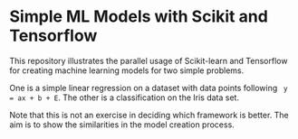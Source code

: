 # Simple ML Models with Scikit and Tensorflow

This repository illustrates the parallel usage of Scikit-learn and Tensorflow
for creating machine learning models for two simple problems.

One is a simple linear regression on a dataset with data points following ```
y = ax + b + E```. The other is a classification on the Iris data set.

Note that this is not an exercise in deciding which framework is better. The 
aim is to show the similarities in the model creation process.
